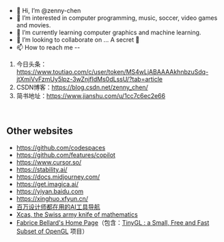- 👋 Hi, I’m @zenny-chen
- 👀 I’m interested in computer programming, music, soccer, video games and movies.
- 🌱 I’m currently learning computer graphics and machine learning.
- 💞️ I’m looking to collaborate on ... A secret 🤭
- 📫 How to reach me -- 
1. 今日头条：https://www.toutiao.com/c/user/token/MS4wLjABAAAAkhnbzuSdq-jtXmiVvFzmUy5lpz-3wZnjfIdMs0dLssU/?tab=article
1. CSDN博客：https://blog.csdn.net/zenny_chen/
1. 简书地址：https://www.jianshu.com/u/1cc7c6ec2e66

<br />

## Other websites

- https://github.com/codespaces
- https://github.com/features/copilot
- https://www.cursor.so/
- https://stability.ai/
- https://docs.midjourney.com/
- https://get.imagica.ai/
- https://yiyan.baidu.com
- https://xinghuo.xfyun.cn/
- [百万设计师都在用的AI工具导航](https://hao.uisdc.com/ai/)
- [Xcas, the Swiss army knife of mathematics](https://xcas.univ-grenoble-alpes.fr/en.html)
- [Fabrice Bellard's Home Page](https://bellard.org/)（包含：[TinyGL : a Small, Free and Fast Subset of OpenGL](https://bellard.org/TinyGL/) 项目）

<!---
zenny-chen/zenny-chen is a ✨ special ✨ repository because its `README.md` (this file) appears on your GitHub profile.
You can click the Preview link to take a look at your changes.
--->

